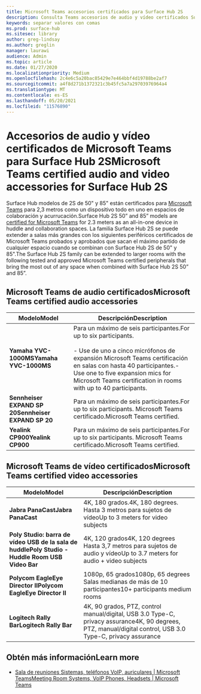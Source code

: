 ```yaml
---
title: Microsoft Teams accesorios certificados para Surface Hub 2S
description: Consulta Teams accesorios de audio y vídeo certificados Surface Hub modelos de 2S de 50 y 85 pulgadas.
keywords: separar valores con comas
ms.prod: surface-hub
ms.sitesec: library
author: greg-lindsay
ms.author: greglin
manager: laurawi
audience: Admin
ms.topic: article
ms.date: 01/27/2020
ms.localizationpriority: Medium
ms.openlocfilehash: 2c4e6c5a20bac85429e7e464bbf4d19788be2af7
ms.sourcegitcommit: a4f8d271b1372321c3b45fc5a7a29703976964a4
ms.translationtype: MT
ms.contentlocale: es-ES
ms.lasthandoff: 05/20/2021
ms.locfileid: "11576890"
---
```

# <a name="microsoft-teams-certified-audio-and-video-accessories-for-surface-hub-2s"></a><span data-ttu-id="79f0f-104">Accesorios de audio y vídeo certificados de Microsoft Teams para Surface Hub 2S</span><span class="sxs-lookup"><span data-stu-id="79f0f-104">Microsoft Teams certified audio and video accessories for Surface Hub 2S</span></span>

<span data-ttu-id="79f0f-105">Surface Hub modelos de 2S de 50" y 85" están certificados para [Microsoft Teams](https://www.microsoft.com/microsoft-teams/across-devices/devices/product?deviceid=31) para 2,3 metros como un dispositivo todo en uno en espacios de colaboración y acurrucación.</span><span class="sxs-lookup"><span data-stu-id="79f0f-105">Surface Hub 2S 50” and 85” models are [certified for Microsoft Teams](https://www.microsoft.com/microsoft-teams/across-devices/devices/product?deviceid=31) for 2.3 meters as an all-in-one device in huddle and collaboration spaces.</span></span> <span data-ttu-id="79f0f-106">La familia Surface Hub 2S se puede extender a salas más grandes con los siguientes periféricos certificados de Microsoft Teams probados y aprobados que sacan el máximo partido de cualquier espacio cuando se combinan con Surface Hub 2S de 50" y 85".</span><span class="sxs-lookup"><span data-stu-id="79f0f-106">The Surface Hub 2S family can be extended to larger rooms with the following tested and approved Microsoft Teams certified peripherals that bring the most out of any space when combined with Surface Hub 2S 50” and 85”.</span></span>

## <a name="microsoft-teams-certified-audio-accessories"></a><span data-ttu-id="79f0f-107">Microsoft Teams de audio certificados</span><span class="sxs-lookup"><span data-stu-id="79f0f-107">Microsoft Teams certified audio accessories</span></span> 

| <span data-ttu-id="79f0f-108">Modelo</span><span class="sxs-lookup"><span data-stu-id="79f0f-108">Model</span></span>                                | <span data-ttu-id="79f0f-109">Descripción</span><span class="sxs-lookup"><span data-stu-id="79f0f-109">Description</span></span>                                                                                                                                                                                                                                                                                              |
| ------------------------------------ | -------------------------------------------------------------------------------------------------------------------------------------------------------------------------------------------------------------------------------------------------------------------------------------------------------- |
| **<span data-ttu-id="79f0f-110">Yamaha YVC-1000MS</span><span class="sxs-lookup"><span data-stu-id="79f0f-110">Yamaha YVC-1000MS</span></span>**<br>        | <span data-ttu-id="79f0f-111">Para un máximo de seis participantes.</span><span class="sxs-lookup"><span data-stu-id="79f0f-111">For up to six participants.</span></span><br><br><span data-ttu-id="79f0f-112">- Use de uno a cinco micrófonos de expansión Microsoft Teams certificación en salas con hasta 40 participantes.</span><span class="sxs-lookup"><span data-stu-id="79f0f-112">- Use one to five expansion mics for Microsoft Teams certification in rooms with up to 40 participants.</span></span>                                                                                                                                                               |
| **<span data-ttu-id="79f0f-113">Sennheiser EXPAND SP 20</span><span class="sxs-lookup"><span data-stu-id="79f0f-113">Sennheiser EXPAND SP 20</span></span>**<br> | <span data-ttu-id="79f0f-114">Para un máximo de seis participantes.</span><span class="sxs-lookup"><span data-stu-id="79f0f-114">For up to six participants.</span></span> <span data-ttu-id="79f0f-115">Microsoft Teams certificado.</span><span class="sxs-lookup"><span data-stu-id="79f0f-115">Microsoft Teams certified.</span></span>                                                                                                                                                                                                                                                   |
| **<span data-ttu-id="79f0f-116">Yealink CP900</span><span class="sxs-lookup"><span data-stu-id="79f0f-116">Yealink CP900</span></span>**<br>           | <span data-ttu-id="79f0f-117">Para un máximo de seis participantes.</span><span class="sxs-lookup"><span data-stu-id="79f0f-117">For up to six participants.</span></span> <span data-ttu-id="79f0f-118">Microsoft Teams certificado.</span><span class="sxs-lookup"><span data-stu-id="79f0f-118">Microsoft Teams certified.</span></span>                                                                                                                                                                                                                                                   |

 
## <a name="microsoft-teams-certified-video-accessories"></a><span data-ttu-id="79f0f-119">Microsoft Teams de vídeo certificados</span><span class="sxs-lookup"><span data-stu-id="79f0f-119">Microsoft Teams certified video accessories</span></span>

| <span data-ttu-id="79f0f-120">Modelo</span><span class="sxs-lookup"><span data-stu-id="79f0f-120">Model</span></span>                                       | <span data-ttu-id="79f0f-121">Descripción</span><span class="sxs-lookup"><span data-stu-id="79f0f-121">Description</span></span>                                                                    |
| ------------------------------------------- | ------------------------------------------------------------------------------ |
| **<span data-ttu-id="79f0f-122">Jabra PanaCast</span><span class="sxs-lookup"><span data-stu-id="79f0f-122">Jabra PanaCast</span></span>**<br>                  | <span data-ttu-id="79f0f-123">4K, 180 grados.</span><span class="sxs-lookup"><span data-stu-id="79f0f-123">4K, 180 degrees.</span></span><br><span data-ttu-id="79f0f-124">Hasta 3 metros para sujetos de vídeo</span><span class="sxs-lookup"><span data-stu-id="79f0f-124">Up to 3 meters for video subjects</span></span>                          |
| **<span data-ttu-id="79f0f-125">Poly Studio: barra de vídeo USB de la sala de huddle</span><span class="sxs-lookup"><span data-stu-id="79f0f-125">Poly Studio - Huddle Room USB Video Bar</span></span>** | <span data-ttu-id="79f0f-126">4K, 120 grados</span><span class="sxs-lookup"><span data-stu-id="79f0f-126">4K, 120 degrees</span></span><br><span data-ttu-id="79f0f-127">Hasta 3,7 metros para sujetos de audio y vídeo</span><span class="sxs-lookup"><span data-stu-id="79f0f-127">Up to 3.7 meters for audio + video subjects</span></span>                 |
| **<span data-ttu-id="79f0f-128">Polycom EagleEye Director II</span><span class="sxs-lookup"><span data-stu-id="79f0f-128">Polycom EagleEye Director II</span></span>**<br>    | <span data-ttu-id="79f0f-129">1080p, 65 grados</span><span class="sxs-lookup"><span data-stu-id="79f0f-129">1080p, 65 degrees</span></span><br><span data-ttu-id="79f0f-130">Salas medianas de más de 10 participantes</span><span class="sxs-lookup"><span data-stu-id="79f0f-130">10+ participants medium rooms</span></span>                             |
| **<span data-ttu-id="79f0f-131">Logitech Rally Bar</span><span class="sxs-lookup"><span data-stu-id="79f0f-131">Logitech Rally Bar</span></span>**                      | <span data-ttu-id="79f0f-132">4K, 90 grados, PTZ, control manual/digital, USB 3.0 Type-C, privacy assurance</span><span class="sxs-lookup"><span data-stu-id="79f0f-132">4K, 90 degrees, PTZ, manual/digital control, USB 3.0 Type-C, privacy assurance</span></span> |

## <a name="learn-more"></a><span data-ttu-id="79f0f-133">Obtén más información</span><span class="sxs-lookup"><span data-stu-id="79f0f-133">Learn more</span></span>

- [<span data-ttu-id="79f0f-134">Sala de reuniones Sistemas, teléfonos VoIP, auriculares | Microsoft Teams</span><span class="sxs-lookup"><span data-stu-id="79f0f-134">Meeting Room Systems, VoIP Phones, Headsets | Microsoft Teams</span></span>](https://www.microsoft.com/microsoft-teams/across-devices/)
